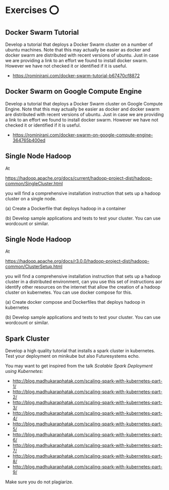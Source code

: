 # Exercises :o:


## Docker Swarm Tutorial

Develop a tutorial that deploys a Docker Swarm cluster on a number of
ubuntu machines. Note that this may actually be easier as docker and
docker swarm are distributed with recent versions of ubuntu. Just in
case we are providing a link to an effort we found to install docker
swarm. However we have not checked it or identified if it is useful.

* <https://rominirani.com/docker-swarm-tutorial-b67470cf8872>

## Docker Swarm on Google Compute Engine

Develop a tutorial that deploys a Docker Swarm cluster on Google Compute
Engine. Note that this may actually be easier as docker and docker swarm
are distributed with recent versions of ubuntu. Just in case we are
providing a link to an effort we found to install docker swarm. However
we have not checked it or identified if it is useful.

* <https://rominirani.com/docker-swarm-on-google-compute-engine-364765b400ed>

## Single Node Hadoop

At

<https://hadoop.apache.org/docs/current/hadoop-project-dist/hadoop-common/SingleCluster.html>

you will find a comprehensive installation instruction that sets up a
hadoop cluster on a single node.

\(a) Create a Dockerfile that deploys hadoop in a container

\(b) Develop sample applications and tests to test your cluster. You can
use wordcount or similar.

## Single Node Hadoop

At

<https://hadoop.apache.org/docs/r3.0.0/hadoop-project-dist/hadoop-common/ClusterSetup.html>

you will find a comprehensive installation instruction that sets up a
hadoop cluster in a distributed environment, can you use this set of
instructions aor identify other resources on the internet that allow the
creation of a hadoop cluster on kubernetes. You can use docker compose
for this.

\(a) Create docker compose and Dockerfiles that deploys hadoop in
kubernetes

\(b) Develop sample applications and tests to test your cluster. You can
use wordcount or similar.

## Spark Cluster

Develop a high quality tutorial that installs a spark cluster in
kubernetes. Test your deployment on minikube but also Futuresystems
echo.

You may want to get inspired from the talk *Scalable Spark Deployment
using Kubernetes*:

* <http://blog.madhukaraphatak.com/scaling-spark-with-kubernetes-part-1/>
* <http://blog.madhukaraphatak.com/scaling-spark-with-kubernetes-part-2/>
* <http://blog.madhukaraphatak.com/scaling-spark-with-kubernetes-part-3/>
* <http://blog.madhukaraphatak.com/scaling-spark-with-kubernetes-part-4/>
* <http://blog.madhukaraphatak.com/scaling-spark-with-kubernetes-part-5/>
* <http://blog.madhukaraphatak.com/scaling-spark-with-kubernetes-part-6/>
* <http://blog.madhukaraphatak.com/scaling-spark-with-kubernetes-part-7/>
* <http://blog.madhukaraphatak.com/scaling-spark-with-kubernetes-part-8/>
* <http://blog.madhukaraphatak.com/scaling-spark-with-kubernetes-part-9/>

Make sure you do not plagiarize.
